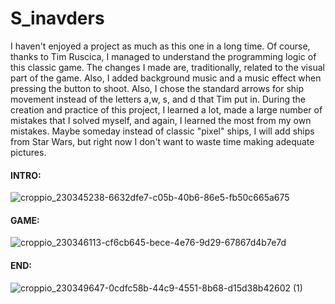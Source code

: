 # S_inavders
I haven't enjoyed a project as much as this one in a long time. Of course, thanks to Tim Ruscica, I managed to understand the programming logic of this classic game. The changes I made are, traditionally, related to the visual part of the game. Also, I added background music and a music effect when pressing the button to shoot. Also, I chose the standard arrows for ship movement instead of the letters a,w, s, and d that Tim put in. During the creation and practice of this project, I learned a lot, made a large number of mistakes that I solved myself, and again, I learned the most from my own mistakes. Maybe someday instead of classic "pixel" ships, I will add ships from Star Wars, but right now I don't want to waste time making adequate pictures.

<h4>INTRO:</h4>


![croppio_230345238-6632dfe7-c05b-40b6-86e5-fb50c665a675](https://user-images.githubusercontent.com/87396317/230349968-1f33f1cf-35d0-4212-a534-62a79d0a014f.png)




<h4>GAME:</h4>

![croppio_230346113-cf6cb645-bece-4e76-9d29-67867d4b7e7d](https://user-images.githubusercontent.com/87396317/230350069-612915b8-0b69-4c90-8a70-0af6c19e6b14.png)





<h4>END:</h4>

![croppio_230349647-0cdfc58b-44c9-4551-8b68-d15d38b42602 (1)](https://user-images.githubusercontent.com/87396317/230350281-8dbfd57a-3630-48bd-ac2b-a1d930a52aa6.png)

